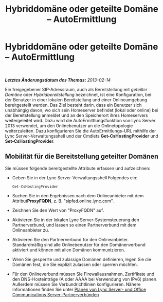 ﻿---
title: Hybriddomäne oder geteilte Domäne – AutoErmittlung
TOCTitle: Hybriddomäne oder geteilte Domäne – AutoErmittlung
ms:assetid: c855bcc5-b656-4d2d-92d6-f016f2797d3a
ms:mtpsurl: https://technet.microsoft.com/de-de/library/JJ945652(v=OCS.15)
ms:contentKeyID: 52056441
ms.date: 05/19/2016
mtps_version: v=OCS.15
ms.translationtype: HT
---

# Hybriddomäne oder geteilte Domäne – AutoErmittlung

 

_**Letztes Änderungsdatum des Themas:** 2013-02-14_

Ein freigegebener SIP-Adressraum, auch als Bereitstellung mit *geteilter Domäne* oder *Hybridbereitstellung* bezeichnet, ist eine Konfiguration, bei der Benutzer in einer lokalen Bereitstellung und einer Onlineumgebung bereitgestellt werden. Das Ziel besteht darin, dass ein Benutzer sich unabhängig davon, wo sich sein Homeserver befindet (lokal oder online) bei der Bereitstellung anmeldet und an den Speicherort ihres Homeservers weitergeleitet wird. Dazu wird die AutoErmittlungsfunktion von Lync Server 2013 verwendet, um den Onlinebenutzer an die Onlinetopologie weiterzuleiten. Dazu konfigurieren Sie die AutoErmittlungs-URL mithilfe der Lync Server-Verwaltungsshell und der Cmdlets **Get-CsHostingProvider** und **Set-CsHostingProvider**.

## Mobilität für die Bereitstellung geteilter Domänen

Sie müssen folgende bereitgestellte Attribute erfassen und aufzeichnen:

  - Geben Sie in der Lync Server-Verwaltungsshell Folgendes ein:
    
        Get-CsHostingProvider

  - Suchen Sie in den Ergebnissen nach dem Onlineanbieter mit dem Attribut**ProxyFQDN**, z. B. "sipfed.online.lync.com".

  - Zeichnen Sie den Wert von "ProxyFQDN" auf.

  - Aktivieren Sie in der lokalen Lync Server-Systemsteuerung den Partnerverbund, und lassen so einen Partnerverbund mit dem Onlineanbieter zu.

  - Aktivieren Sie den Partnerverbund für den Onlineanbieter. Standardmäßig sind alle Onlinebenutzer für den Domänenverbund aktiviert und können mit allen Domänen kommunizieren.

  - Wenn Sie gesperrte und zulässige Domänen definieren, legen Sie die Domänen fest, die Sie explizit zulassen oder sperren möchten.

  - Für den Onlineverbund müssen Sie Firewallausnahmen, Zertifikate und den DNS-Hosteinträge (A oder AAAA bei Verwendung von IPv6) planen. Außerdem müssen Sie Verbundrichtlinien konfigurieren. Nähere Informationen finden Sie unter [Planen von Lync Server- und Office Communications Server-Partnerverbünden](lync-server-2013-planning-for-lync-server-and-office-communications-server-federation.md)

